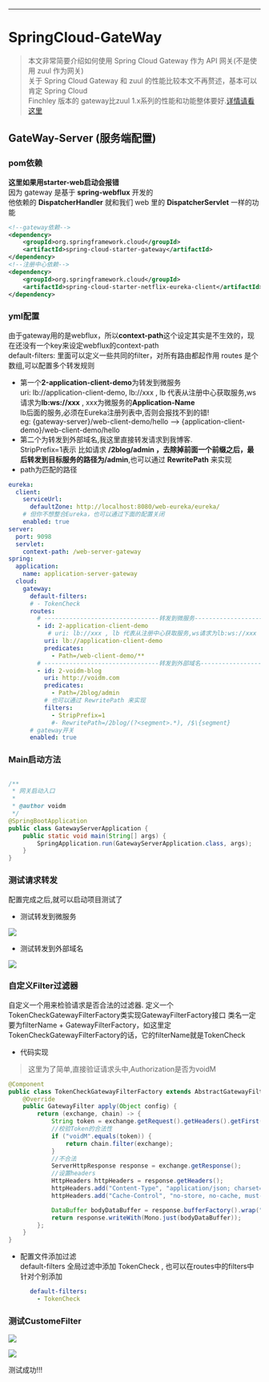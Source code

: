 ------------

# SpringCloud-GateWay


> 本文非常简要介绍如何使用 Spring Cloud Gateway 作为 API 网关(不是使用 zuul 作为网关)  
> 关于 Spring Cloud Gateway 和 zuul 的性能比较本文不再赘述，基本可以肯定 Spring Cloud  
> Finchley 版本的 gateway比zuul 1.x系列的性能和功能整体要好.[详情请看这里](http://www.itmuch.com/spring-cloud-sum/performance-zuul-and-gateway-linkerd/)

## GateWay-Server (服务端配置)
### pom依赖

**这里如果用starter-web启动会报错**  
因为 gateway 是基于 **spring-webflux** 开发的  
他依赖的 **DispatcherHandler** 就和我们 web 里的 **DispatcherServlet** 一样的功能  

```xml
<!--gateway依赖-->
<dependency>
    <groupId>org.springframework.cloud</groupId>
    <artifactId>spring-cloud-starter-gateway</artifactId>
</dependency>
<!--注册中心依赖-->
<dependency>
    <groupId>org.springframework.cloud</groupId>
    <artifactId>spring-cloud-starter-netflix-eureka-client</artifactId>
</dependency>
```

### yml配置

由于gateway用的是webflux，所以**context-path**这个设定其实是不生效的，现在还没有一个key来设定webflux的context-path  
default-filters: 里面可以定义一些共同的filter，对所有路由都起作用
routes 是个数组,可以配置多个转发规则
 - 第一个**2-application-client-demo**为转发到微服务  
 uri: lb://application-client-demo,  lb://xxx , lb 代表从注册中心获取服务,ws请求为**lb:ws://xxx** , xxx为微服务的**Application-Name**  
 lb后面的服务,必须在Eureka注册列表中,否则会报找不到的错!  
 eg: {gateway-server}/web-client-demo/hello  --> {application-client-demo}/web-client-demo/hello
 - 第二个为转发到外部域名,我这里直接转发请求到我博客.  
 StripPrefix=1表示 比如请求 **/2blog/admin **，去除掉前面一个前缀之后，最后转发到目标服务的路径为**/admin**,也可以通过 **RewritePath** 来实现
 - path为匹配的路径

```yml
eureka:
  client:
    serviceUrl:
      defaultZone: http://localhost:8080/web-eureka/eureka/
    # 但你不想整合Eureka，也可以通过下面的配置关闭
    enabled: true
server:
  port: 9098
  servlet:
    context-path: /web-server-gateway
spring:
  application:
    name: application-server-gateway
  cloud:
    gateway:
      default-filters:
      # - TokenCheck
      routes:
        # --------------------------------转发到微服务------------------------------------
        - id: 2-application-client-demo
           # uri: lb://xxx , lb 代表从注册中心获取服务,ws请求为lb:ws://xxx
          uri: lb://application-client-demo
          predicates:
            - Path=/web-client-demo/**
        # --------------------------------转发到外部域名------------------------------------
        - id: 2-voidm-blog
          uri: http://voidm.com
          predicates:
            - Path=/2blog/admin
          # 也可以通过 RewritePath 来实现
          filters:
            - StripPrefix=1
            #- RewritePath=/2blog/(?<segment>.*), /$\{segment}
      # gateway开关
      enabled: true
```

### Main启动方法
```java

/**
 * 网关启动入口
 *
 * @author voidm
 */
@SpringBootApplication
public class GatewayServerApplication {
    public static void main(String[] args) {
        SpringApplication.run(GatewayServerApplication.class, args);
    }
}
```

### 测试请求转发

配置完成之后,就可以启动项目测试了

- 测试转发到微服务

[![](http://voidm.com/wp-content/uploads/2019/01/TIM截图20190121132350.png)](http://voidm.com/wp-content/uploads/2019/01/TIM截图20190121132350.png)

- 测试转发到外部域名

[![](http://voidm.com/wp-content/uploads/2019/01/TIM截图20190121132822.png)](http://voidm.com/wp-content/uploads/2019/01/TIM截图20190121132822.png)

### 自定义Filter过滤器

自定义一个用来检验请求是否合法的过滤器.
定义一个TokenCheckGatewayFilterFactory类实现GatewayFilterFactory接口
类名一定要为filterName + GatewayFilterFactory，如这里定 TokenCheckGatewayFilterFactory的话，它的filterName就是TokenCheck

- 代码实现

> 这里为了简单,直接验证请求头中,Authorization是否为voidM

```java
@Component
public class TokenCheckGatewayFilterFactory extends AbstractGatewayFilterFactory<Object> {
    @Override
    public GatewayFilter apply(Object config) {
        return (exchange, chain) -> {
            String token = exchange.getRequest().getHeaders().getFirst("Authorization");
            //校验Token的合法性
            if ("voidM".equals(token)) {
                return chain.filter(exchange);
            }
            //不合法
            ServerHttpResponse response = exchange.getResponse();
            //设置headers
            HttpHeaders httpHeaders = response.getHeaders();
            httpHeaders.add("Content-Type", "application/json; charset=UTF-8");
            httpHeaders.add("Cache-Control", "no-store, no-cache, must-revalidate, max-age=0");

            DataBuffer bodyDataBuffer = response.bufferFactory().wrap("token 不合法".getBytes());
            return response.writeWith(Mono.just(bodyDataBuffer));
        };
    }
}
```

- 配置文件添加过滤  
default-filters 全局过滤中添加 TokenCheck , 也可以在routes中的filters中针对个别添加
```yml
      default-filters:
        - TokenCheck
```

### 测试CustomeFilter

[![](http://voidm.com/wp-content/uploads/2019/01/TIM截图20190121133725.png)](http://voidm.com/wp-content/uploads/2019/01/TIM截图20190121133725.png)

[![](http://voidm.com/wp-content/uploads/2019/01/TIM截图20190121133802.png)](http://voidm.com/wp-content/uploads/2019/01/TIM截图20190121133802.png)

测试成功!!!
